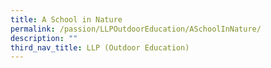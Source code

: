 ```yaml
---
title: A School in Nature
permalink: /passion/LLPOutdoorEducation/ASchoolInNature/
description: ""
third_nav_title: LLP (Outdoor Education)
---
```

